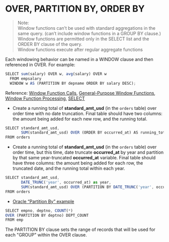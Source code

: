 # OVER, PARTITION BY, ORDER BY

> Note: \
Window functions can’t be used with standard aggregations in the same query. (can’t include window functions in a GROUP BY clause.)\
Window functions are permitted only in the SELECT list and the ORDER BY clause of the query.\
Window functions execute after regular aggregate functions

Each windowing behavior can be named in a WINDOW clause and then referenced in OVER. For example:
```javascript
SELECT sum(salary) OVER w, avg(salary) OVER w
  FROM empsalary
  WINDOW w AS (PARTITION BY depname ORDER BY salary DESC);
```
Reference:
[Window Function Calls](https://www.postgresql.org/docs/9.1/sql-expressions.html#SYNTAX-WINDOW-FUNCTIONS),
[General-Purpose Window Functions](https://www.postgresql.org/docs/9.1/functions-window.html#FUNCTIONS-WINDOW-TABLE),
[Window Function Processing](https://www.postgresql.org/docs/9.1/queries-table-expressions.html#QUERIES-WINDOW),
[SELECT](https://www.postgresql.org/docs/9.1/sql-select.html)

- Create a running total of **standard_amt_usd** (in the `orders` table) over order time with no date truncation. Final table should have two columns: the amount being added for each new row, and the running total.
```javascript
SELECT standard_amt_usd,
       SUM(standard_amt_usd) OVER (ORDER BY occurred_at) AS running_total
FROM orders
```

- Create a running total of **standard_amt_usd** (in the `orders` table) over order time, but this time, date truncate **occurred_at** by year and partition by that same year-truncated **occurred_at** variable. Final table should have three columns: the amount being added for each row, the truncated date, and the running total within each year.
```javascript
SELECT standard_amt_usd,
       DATE_TRUNC('year', occurred_at) as year,
       SUM(standard_amt_usd) OVER (PARTITION BY DATE_TRUNC('year', occurred_at) ORDER BY occurred_at) AS running_total
FROM orders
```

- [Oracle “Partition By” example](https://stackoverflow.com/questions/561836/oracle-partition-by-keyword)
```javascript
SELECT empno, deptno, COUNT(*) 
OVER (PARTITION BY deptno) DEPT_COUNT
FROM emp
```
The PARTITION BY clause sets the range of records that will be used for each "GROUP" within the OVER clause.
